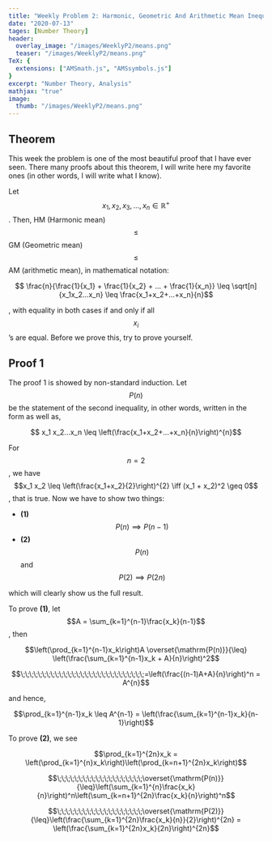 ```yaml
---
title: "Weekly Problem 2: Harmonic, Geometric And Arithmetic Mean Inequality"
date: "2020-07-13"
tages: [Number Theory]
header:
  overlay_image: "/images/WeeklyP2/means.png"
  teaser: "/images/WeeklyP2/means.png"
TeX: {
  extensions: ["AMSmath.js", "AMSsymbols.js"]
}
excerpt: "Number Theory, Analysis"
mathjax: "true"
image:
  thumb: "/images/WeeklyP2/means.png"
---
```


## Theorem

This week the problem is one of the most beautiful proof that I have ever seen. There many proofs about this theorem, I will write here my favorite ones (in other words, I will write what I know).

Let $$x_1, x_2, x_3, ... , x_n \in \mathbb{R}^{+}$$. Then, HM (Harmonic mean) $$\leq$$ GM (Geometric mean) $$\leq$$ AM (arithmetic mean), in mathematical notation:

$$ \frac{n}{\frac{1}{x_1} + \frac{1}{x_2} + ... + \frac{1}{x_n}} \leq \sqrt[n]{x_1x_2...x_n} \leq \frac{x_1+x_2+...+x_n}{n}$$

, with equality in both cases if and only if all $$x_i$$’s are equal. Before we prove this, try to prove yourself.

## Proof 1

The proof 1 is showed by non-standard induction. Let $$P(n)$$ be the statement of the second inequality, in other words, written in the form as well as,

$$ x_1 x_2...x_n \leq \left(\frac{x_1+x_2+...+x_n}{n}\right)^{n}$$

For $$n=2$$, we have $$x_1 x_2 \leq \left(\frac{x_1+x_2}{2}\right)^{2} \iff (x_1 + x_2)^2 \geq 0$$, that is true. Now we have to show two things:

- **(1)** $$P(n) \implies P(n-1)$$
- **(2)** $$ P(n)$$ and $$P(2) \implies P(2n)$$

which will clearly show us the full result.

To prove **(1)**, let $$A = \sum_{k=1}^{n-1}\frac{x_k}{n-1}$$, then

$$\left(\prod_{k=1}^{n-1}x_k\right)A \overset{\mathrm{P(n)}}{\leq} \left(\frac{\sum_{k=1}^{n-1}x_k + A}{n}\right)^2$$

$$\;\;\;\;\;\;\;\;\;\;\;\;\;\;\;\;\;\;\;\;\;\;\;\;\;\;\;\;\;=\left(\frac{(n-1)A+A}{n}\right)^n = A^{n}$$

and hence,

$$\prod_{k=1}^{n-1}x_k \leq A^{n-1} = \left(\frac{\sum_{k=1}^{n-1}x_k}{n-1}\right)$$

To prove **(2)**, we see

$$\prod_{k=1}^{2n}x_k = \left(\prod_{k=1}^{n}x_k\right)\left(\prod_{k=n+1}^{2n}x_k\right)$$

$$\;\;\;\;\;\;\;\;\;\;\;\;\;\;\;\;\;\;\;\;\overset{\mathrm{P(n)}}{\leq}\left(\sum_{k=1}^{n}\frac{x_k}{n}\right)^n\left(\sum_{k=n+1}^{2n}\frac{x_k}{n}\right)^n$$

$$\;\;\;\;\;\;\;\;\;\;\;\;\;\;\;\;\;\;\;\;\overset{\mathrm{P(2)}}{\leq}\left(\frac{\sum_{k=1}^{2n}\frac{x_k}{n}}{2}\right)^{2n} = \left(\frac{\sum_{k=1}^{2n}x_k}{2n}\right)^{2n}$$
